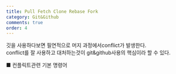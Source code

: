 ```yaml
---
title: Pull Fetch Clone Rebase Fork
category: Git&Github
comments: true
order: 4
---
```


깃을 사용하다보면 필연적으로 머지 과정에서conflict가 발생한다.  
conflict를 잘 사용하고 대처하는것이 git&github사용의 핵심이라 할 수 있다.

■ 컨플릭트관련 기본 명령어


